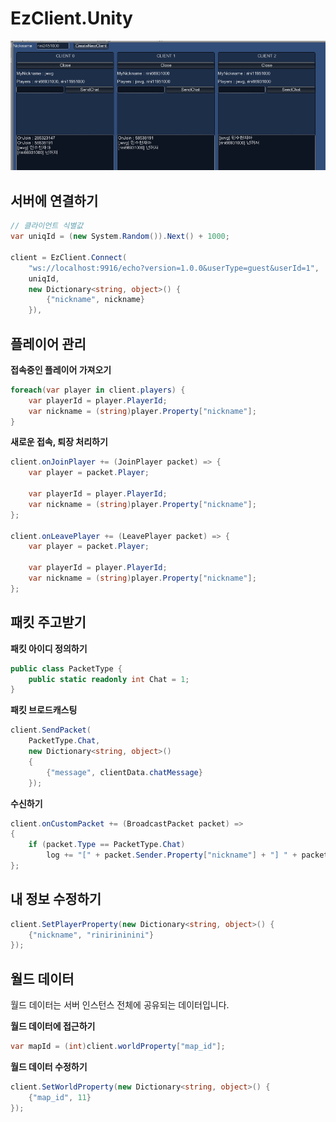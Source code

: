 EzClient.Unity
====

![](test.png)




서버에 연결하기
----
```cs
// 클라이언트 식별값
var uniqId = (new System.Random()).Next() + 1000;

client = EzClient.Connect(
    "ws://localhost:9916/echo?version=1.0.0&userType=guest&userId=1",
    uniqId,
    new Dictionary<string, object>() {
        {"nickname", nickname}
    }),
```

플레이어 관리
----
__접속중인 플레이어 가져오기__
```cs
foreach(var player in client.players) {
    var playerId = player.PlayerId;
    var nickname = (string)player.Property["nickname"];
}
```

__새로운 접속, 퇴장 처리하기__
```cs
client.onJoinPlayer += (JoinPlayer packet) => {
    var player = packet.Player;

    var playerId = player.PlayerId;
    var nickname = (string)player.Property["nickname"];
};

client.onLeavePlayer += (LeavePlayer packet) => {
    var player = packet.Player;
    
    var playerId = player.PlayerId;
    var nickname = (string)player.Property["nickname"];
};
```

패킷 주고받기
----
__패킷 아이디 정의하기__
```cs
public class PacketType {
    public static readonly int Chat = 1;
}
```

__패킷 브로드캐스팅__
```cs
client.SendPacket(
    PacketType.Chat,
    new Dictionary<string, object>()
    {
        {"message", clientData.chatMessage}
    });
```

__수신하기__
```cs
client.onCustomPacket += (BroadcastPacket packet) =>
{            
    if (packet.Type == PacketType.Chat)
        log += "[" + packet.Sender.Property["nickname"] + "] " + packet.Data["message"] + "\r\n";
};
```


내 정보 수정하기
----
```cs
client.SetPlayerProperty(new Dictionary<string, object>() {
    {"nickname", "rinirininini"}
});
```

월드 데이터
----
월드 데이터는 서버 인스턴스 전체에 공유되는 데이터입니다.<br>

__월드 데이터에 접근하기__
```cs
var mapId = (int)client.worldProperty["map_id"];
```

__월드 데이터 수정하기__
```cs
client.SetWorldProperty(new Dictionary<string, object>() {
    {"map_id", 11}
});
```
